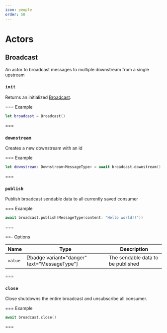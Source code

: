 ```yaml
---
icon: people
order: 50
---
```


# Actors

## Broadcast

An actor to broadcast messages to multiple downstream from a single upstream

### `init`

Returns an initialized [Broadcast](#broadcast).

=== Example

```swift
let broadcast = Broadcast()
```

===

### `downstream`

Creates a new downstream with an id

=== Example

```swift
let downstream: Downstream<MessageType> = await broadcast.downstream()
```

===

### `publish`

Publish broadcast sendable data to all currently saved consumer

=== Example

```swift
await broadcast.publish(MessageType(content: "Hello world!!"))
```

===

==- Options

| Name    | Type                                         | Description                       |
| ------- | -------------------------------------------- | --------------------------------- |
| `value` | [!badge variant="danger" text="MessageType"] | The sendable data to be published |

===

### `close`

Close shutdowns the entire broadcast and unsubscribe all consumer.

=== Example

```swift
await broadcast.close()
```

===
